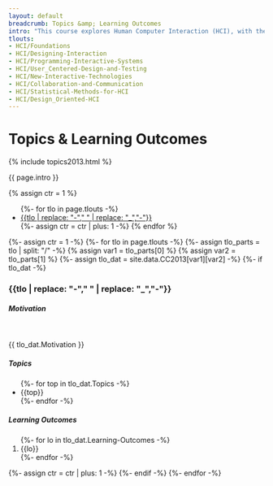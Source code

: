 ```yaml
---
layout: default
breadcrumb: Topics &amp; Learning Outcomes
intro: "This course explores Human Computer Interaction (HCI), with the following knowledge areas (click on one to jump to details):"
tlouts:
- HCI/Foundations
- HCI/Designing-Interaction
- HCI/Programming-Interactive-Systems
- HCI/User_Centered-Design-and-Testing 
- HCI/New-Interactive-Technologies
- HCI/Collaboration-and-Communication
- HCI/Statistical-Methods-for-HCI
- HCI/Design_Oriented-HCI
---
```

# Topics &amp; Learning Outcomes

{% include topics2013.html %}

{{ page.intro }}

{% assign ctr = 1 %}
<ul>
{%- for tlo in page.tlouts -%}
	<li><a href="#know{{ctr}}">{{tlo | replace: "-"," " | replace: "_","-"}}</a></li>
	{%- assign ctr  = ctr | plus: 1 -%}
{% endfor %}
</ul>

{%- assign ctr = 1 -%}
{%- for tlo in page.tlouts -%}
  {%- assign tlo_parts = tlo | split: "/" -%}
  {% assign var1 = tlo_parts[0] %}
  {% assign var2 = tlo_parts[1] %}
  {%- assign tlo_dat = site.data.CC2013[var1][var2] -%}
  {%- if tlo_dat -%}
	<div class="card" id="know{{ctr}}">
	<div class="card-header">
	  <h3>{{tlo | replace: "-"," " | replace: "_","-"}}</h3>
	</div>
	<div class="card-body">
	  <div class="row mx-1">
	    <h5>Motivation</h5>
	    <br/>
	    <p>
		{{ tlo_dat.Motivation }}
	    </p>
	  </div>
	  <div class="row">
	    <div class="col-md-6">
	      <h5>Topics</h5>
	      <ul>
	      {%- for top in tlo_dat.Topics -%}
		 <li>{{top}}</li>
	      {%- endfor -%}
	      </ul>
	    </div>
	    <div class="col-md-6">
	      <h5>Learning Outcomes</h5>
	      <ol>
	      {%- for lo in tlo_dat.Learning-Outcomes -%}
		 <li>{{lo}}</li>
	      {%- endfor -%}
	      </ol>
	    </div>
	</div>
	</div>
	</div>
	{%- assign ctr  = ctr | plus: 1 -%}
  {%- endif -%}
{%- endfor -%}
